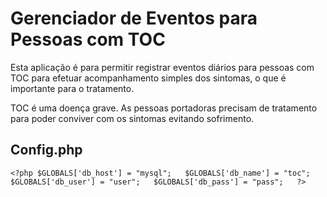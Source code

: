 # Gerenciador de Eventos para Pessoas com TOC

Esta aplicação é para permitir registrar eventos diários para pessoas com TOC para efetuar acompanhamento simples dos sintomas, o que é importante para o tratamento.

TOC é uma doença grave. As pessoas portadoras precisam de tratamento para poder conviver com os sintomas evitando sofrimento.

## Config.php
`<?php
$GLOBALS['db_host'] = "mysql";  
$GLOBALS['db_name'] = "toc";  
$GLOBALS['db_user'] = "user";  
$GLOBALS['db_pass'] = "pass";  
?>
`